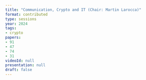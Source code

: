 ```yaml
---
title: "Communication, Crypto and IT (Chair: Martin Larocca)"
format: contributed
type: sessions
year: 2024
tags:
- crypto
papers:
- 91
- 47
- 74
- 31
videoId: null
presentation: null
draft: false
---
```

